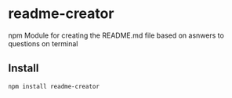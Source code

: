 # readme-creator
npm Module for creating the README.md file based on asnwers to questions on terminal

## Install
    npm install readme-creator
